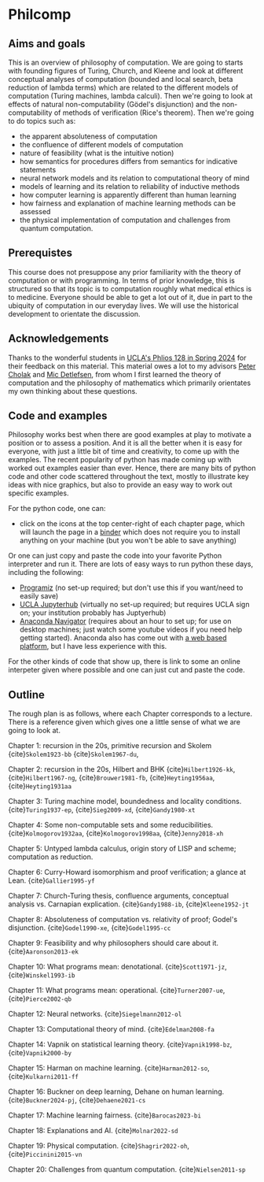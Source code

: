 # Philcomp

## Aims and goals

This is an overview of philosophy of computation. We are going to starts with founding figures of Turing, Church, and Kleene and look at different conceptual analyses of computation (bounded and local search, beta reduction of lambda terms) which are related to the different models of computation (Turing machines, lambda calculi). Then we're going to look at effects of natural non-computability (Gödel's disjunction) and the non-computability of methods of verification (Rice's theorem). Then we're going to do topics such as:

- the apparent absoluteness of computation
- the confluence of different models of computation
- nature of feasibility (what is the intuitive notion)
- how semantics for procedures differs from semantics for indicative statements
- neural network models and its relation to computational theory of mind
- models of learning and its relation to reliability of inductive methods
- how computer learning is apparently different than human learning
- how fairness and explanation of machine learning methods can be assessed
- the physical implementation of computation and challenges from quantum computation.

## Prerequistes

This course does not presuppose any prior familiarity with the theory of computation or with programming. In terms of prior knowledge, this is structured so that its topic is to computation roughly what medical ethics is to medicine. Everyone should be able to get a lot out of it, due in part to the ubiquity of computation in our everyday lives. We will use the historical development to orientate the discussion.  

## Acknowledgements

Thanks to the wonderful students in [UCLA's Phlios 128 in Spring 2024](https://bruinlearn.ucla.edu/courses/186473) for their feedback on this material. This material owes a lot to my advisors [Peter Cholak](https://math.nd.edu/people/faculty/peter-cholak/) and [Mic Detlefsen](https://dailynous.com/2019/10/23/michael-detlefsen-1948-2019/), from whom I first learned the theory of computation and the philosophy of mathematics which primarily orientates my own thinking about these questions.

## Code and examples

Philosophy works best when there are good examples at play to motivate a position or to assess a position. And it is all the better when it is easy for everyone, with just a little bit of time and creativity, to come up with the examples. The recent popularity of python has made coming up with worked out examples easier than ever. Hence, there are many bits of python code and other code scattered throughout the text, mostly to illustrate key ideas with nice graphics, but also to provide an easy way to work out specific examples. 

For the python code, one can:

- click on the <i class="fa fa-rocket" aria-hidden="true"></i> icons at the top center-right of each chapter page, which will launch the page in a [binder](https://mybinder.org) which does not require you to install anything on your machine (but you won't be able to save anything)

Or one can just copy and paste the code into your favorite Python interpreter and run it. There are lots of easy ways to run python these days, including the following:

- [Programiz](https://www.programiz.com/python-programming/online-compiler/) (no set-up required; but don't use this if you want/need to easily save)
- [UCLA Jupyterhub](https://jupyter.idre.ucla.edu/hub/login?next=%2Fhub%2F) (virtually no set-up required; but requires UCLA sign on; your institution probably has Juptyerhub)
- [Anaconda Navigator](https://www.anaconda.com/anaconda-navigator) (requires about an hour to set up; for use on desktop machines; just watch some youtube videos if you need help getting started). Anaconda also has come out with [a web based platform](https://www.anaconda.com/), but I have less experience with this.

For the other kinds of code that show up, there is link to some an online interpeter given where possible and one can just cut and paste the code.

## Outline

The rough plan is as follows, where each Chapter corresponds to a lecture. There is a reference given which gives one a little sense of what we are going to look at.

Chapter 1: recursion in the 20s, primitive recursion and Skolem {cite}`Skolem1923-bb` {cite}`Skolem1967-du`, 

Chapter 2: recursion in the 20s, Hilbert and BHK {cite}`Hilbert1926-kk`, {cite}`Hilbert1967-ng`, {cite}`Brouwer1981-fb`, {cite}`Heyting1956aa`, {cite}`Heyting1931aa`

Chapter 3:  Turing machine model, boundedness and locality conditions. {cite}`Turing1937-ep`, {cite}`Sieg2009-xd`, {cite}`Gandy1980-xt`

Chapter 4: Some non-computable sets and some reducibilities. {cite}`Kolmogorov1932aa`, {cite}`Kolmogorov1998aa`, {cite}`Jenny2018-xh`

Chapter 5: Untyped lambda calculus, origin story of LISP and scheme; computation as reduction. 

Chapter 6: Curry-Howard isomorphism and proof verification; a glance at Lean. {cite}`Gallier1995-yf`

Chapter 7: Church-Turing thesis, confluence arguments, conceptual analysis vs. Carnapian explication. {cite}`Gandy1988-ib`, {cite}`Kleene1952-jt`

Chapter 8: Absoluteness of computation vs. relativity of proof; Godel's disjunction. {cite}`Godel1990-xe`, {cite}`Godel1995-cc`

Chapter 9: Feasibility and why philosophers should care about it. {cite}`Aaronson2013-ek`

Chapter 10: What programs mean: denotational. {cite}`Scott1971-jz`, {cite}`Winskel1993-ib`

Chapter 11: What programs mean: operational. {cite}`Turner2007-ue`, {cite}`Pierce2002-qb`

Chapter 12: Neural networks. {cite}`Siegelmann2012-ol`

Chapter 13: Computational theory of mind. {cite}`Edelman2008-fa`

Chapter 14: Vapnik on statistical learning theory. {cite}`Vapnik1998-bz`, {cite}`Vapnik2000-by`

Chapter 15: Harman on machine learning. {cite}`Harman2012-so`, {cite}`Kulkarni2011-ff`

Chapter 16: Buckner on deep learning, Dehane on human learning. {cite}`Buckner2024-pj`, {cite}`Dehaene2021-cs`

Chapter 17: Machine learning fairness. {cite}`Barocas2023-bi`

Chapter 18: Explanations and AI. {cite}`Molnar2022-sd`

Chapter 19: Physical computation. {cite}`Shagrir2022-oh`, {cite}`Piccinini2015-vn`

Chapter 20: Challenges from quantum computation. {cite}`Nielsen2011-sp`